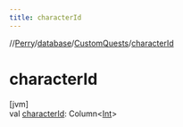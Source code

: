 ```yaml
---
title: characterId
---
```

//[Perry](../../../index.html)/[database](../index.html)/[CustomQuests](index.html)/[characterId](character-id.html)



# characterId



[jvm]\
val [characterId](character-id.html): Column<[Int](https://kotlinlang.org/api/latest/jvm/stdlib/kotlin/-int/index.html)>




